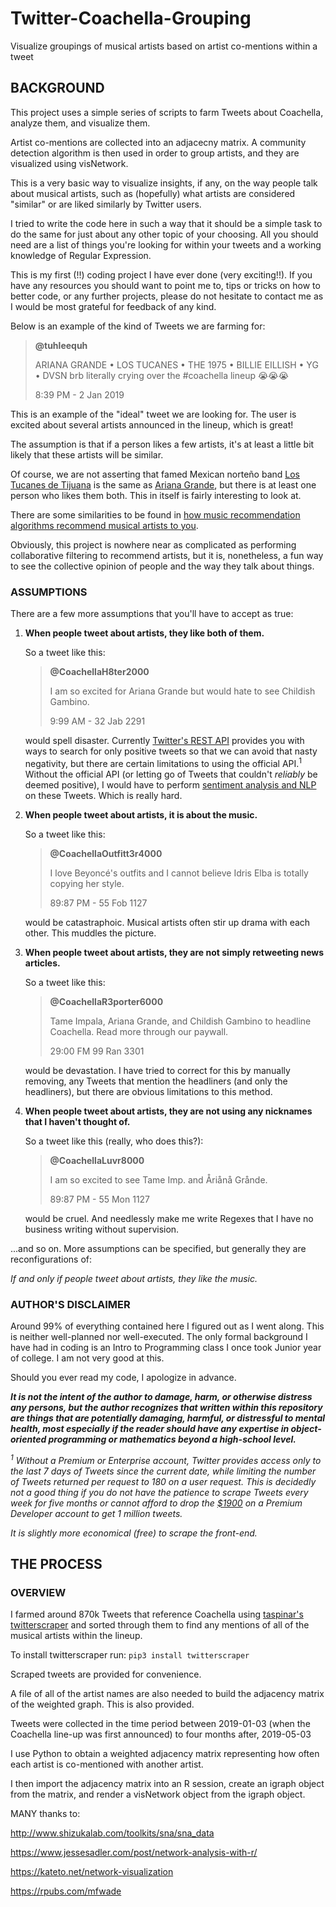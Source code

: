 # Twitter-Coachella-Grouping
Visualize groupings of musical artists based on artist co-mentions within a tweet

## BACKGROUND

This project uses a simple series of scripts to farm Tweets about Coachella, analyze them, and visualize them.

Artist co-mentions are collected into an adjacecny matrix. A community detection algorithm is then used in order to group artists, and they are visualized using visNetwork. 

This is a very basic way to visualize insights, if any, on the way people talk about musical artists, such as (hopefully) what artists are considered "similar" or are liked similarly by Twitter users.

I tried to write the code here in such a way that it should be a simple task to do the same for just about any other topic of your choosing. All you should need are a list of things you're looking for within your tweets and a working knowledge of Regular Expression. 

This is my first (!!) coding project I have ever done (very exciting!!). If you have any resources you should want to point me to, tips or tricks on how to better code, or any further projects, please do not hesitate to contact me as I would be most grateful for feedback of any kind.

Below is an example of the kind of Tweets we are farming for:
>**@tuhleequh**
>
>ARIANA GRANDE • LOS TUCANES • THE 1975 • BILLIE EILLISH • YG • DVSN 
>brb literally crying over the #coachella lineup 😭😭😭
>
>8:39 PM - 2 Jan 2019

This is an example of the "ideal" tweet we are looking for. The user is excited about several artists announced in the lineup, which is great!

The assumption is that if a person likes a few artists, it's at least a little bit likely that these artists will be similar. 

Of course, we are not asserting that famed Mexican norteño band [Los Tucanes de Tijuana](https://en.wikipedia.org/wiki/Los_Tucanes_de_Tijuana) is the same as [Ariana Grande](https://en.wikipedia.org/wiki/Ariana_Grande), but there is at least one person who likes them both. This in itself is fairly interesting to look at. 

There are some similarities to be found in [how music recommendation algorithms recommend musical artists to you](https://medium.com/datadriveninvestor/behind-spotify-recommendation-engine-a9b5a27a935).

Obviously, this project is nowhere near as complicated as performing collaborative filtering to recommend artists, but it is, nonetheless, a fun way to see the collective opinion of people and the way they talk about things.

### ASSUMPTIONS

There are a few more assumptions that you'll have to accept as true:

1. **When people tweet about artists, they like both of them.**

   So a tweet like this:
   >**@CoachellaH8ter2000**
   >
   >I am so excited for Ariana Grande but would hate to see Childish Gambino.
   >
   >9:99 AM - 32 Jab 2291
   
   would spell disaster. Currently [Twitter's REST API](https://developer.twitter.com/en/docs/tweets/rules-and-filtering/overview/standard-operators) provides you with ways to search for only positive tweets so that we can avoid that nasty negativity, but there are certain limitations to using the official API.<sup>1</sup> Without the official API (or letting go of Tweets that couldn't _reliably_ be deemed positive), I would have to perform [sentiment analysis and NLP](https://en.wikipedia.org/wiki/Sentiment_analysis) on these Tweets. Which is really hard. 

2. **When people tweet about artists, it is about the music.**

   So a tweet like this:
   >**@CoachellaOutfitt3r4000**
   >
   >I love Beyoncé's outfits and I cannot believe Idris Elba is totally copying her style.
   >
   >89:87 PM - 55 Fob 1127
   
   would be catastraphoic. Musical artists often stir up drama with each other. This muddles the picture.

3. **When people tweet about artists, they are not simply retweeting news articles.**

   So a tweet like this:
   >**@CoachellaR3porter6000**
   >
   >Tame Impala, Ariana Grande, and Childish Gambino to headline Coachella. Read more through our paywall.
   >
   >29:00 FM 99 Ran 3301
   
   would be devastation. I have tried to correct for this by manually removing, any Tweets that mention the headliners (and only the headliners), but there are obvious limitations to this method. 
   
4. **When people tweet about artists, they are not using any nicknames that I haven't thought of.**

   So a tweet like this (really, who does this?):
   >**@CoachellaLuvr8000**
   >
   >I am so excited to see Tame Imp. and Åriånå Grånde.
   >
   >89:87 PM - 55 Mon 1127
   
   would be cruel. And needlessly make me write Regexes that I have no business writing without supervision. 

...and so on. More assumptions can be specified, but generally they are reconfigurations of:

_If and only if people tweet about artists, they like the music._

### AUTHOR'S DISCLAIMER

Around 99% of everything contained here I figured out as I went along. This is neither well-planned nor well-executed. The only formal background I have had in coding is an Intro to Programming class I once took Junior year of college. I am not very good at this. 

Should you ever read my code, I apologize in advance. 

**_It is not the intent of the author to damage, harm, or otherwise distress any persons, but the author recognizes that written within this repository are things that are potentially damaging, harmful, or distressful to mental health, most especially if the reader should have any expertise in object-oriented programming or mathematics beyond a high-school level._**

_<sup>1</sup> Without a Premium or Enterprise account, Twitter provides access only to the last 7 days of Tweets since the current date, while limiting the number of Tweets returned per request to 180 on a user request. This is decidedly not a good thing if you do not have the patience to scrape Tweets every week for five months or cannot afford to drop the [$1900](https://developer.twitter.com/en/docs/tweets/search/overview/premium) on a Premium Developer account to get 1 million tweets._ 

_It is slightly more economical (free) to scrape the front-end._ 

## THE PROCESS

### OVERVIEW
I farmed around 870k Tweets that reference Coachella using [taspinar's](https://github.com/taspinar) [twitterscraper](https://github.com/taspinar/twitterscraper) and sorted through them to find any mentions of all of the musical artists within the lineup.

To install twitterscraper run:
```pip3 install twitterscraper```

Scraped tweets are provided for convenience.

A file of all of the artist names are also needed to build the adjacency matrix of the weighted graph. This is also provided.

Tweets were collected in the time period between 2019-01-03 (when the Coachella line-up was first announced) to four months after, 2019-05-03

I use Python to obtain a weighted adjacency matrix representing how often each artist is co-mentioned with another artist.

I then import the adjacency matrix into an R session, create an igraph object from the matrix, and render a visNetwork object from the igraph object.



MANY thanks to:

http://www.shizukalab.com/toolkits/sna/sna_data

https://www.jessesadler.com/post/network-analysis-with-r/

https://kateto.net/network-visualization

https://rpubs.com/mfwade

